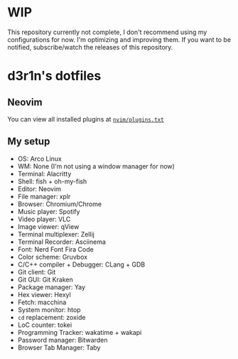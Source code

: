 # WIP
This repository currently not complete, I don't recommend using my configurations for now. I'm optimizing and improving them. If you want to be notified, subscribe/watch the releases of this repository.

# d3r1n's dotfiles

## Neovim

You can view all installed plugins at [`nvim/plugins.txt`](./nvim/plugins.txt)

## My setup
- OS: Arco Linux
- WM: None (I'm not using a window manager for now)
- Terminal: Alacritty
- Shell: fish + oh-my-fish
- Editor: Neovim
- File manager: xplr
- Browser: Chromium/Chrome
- Music player: Spotify
- Video player: VLC
- Image viewer: qView
- Terminal multiplexer: Zellij
- Terminal Recorder: Asciinema
- Font: Nerd Font Fira Code
- Color scheme: Gruvbox
- C/C++ compiler + Debugger: CLang + GDB
- Git client: Git
- Git GUI: Git Kraken
- Package manager: Yay
- Hex viewer: Hexyl
- Fetch: macchina
- System monitor: htop
- `cd` replacement: zoxide
- LoC counter: tokei
- Programming Tracker: wakatime + wakapi
- Password manager: Bitwarden
- Browser Tab Manager: Taby
